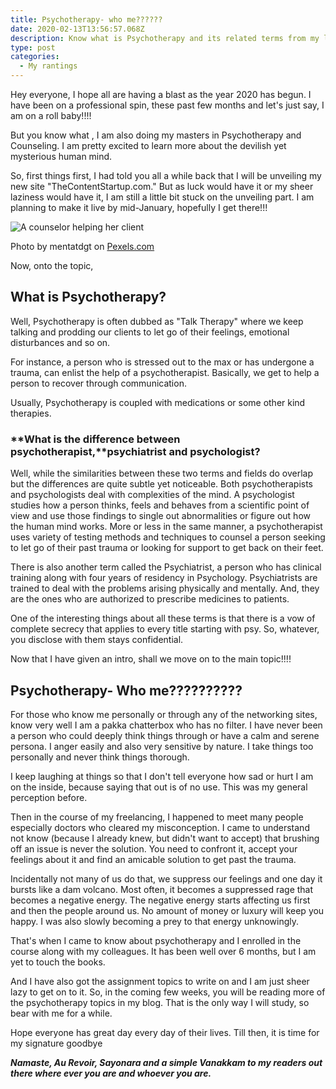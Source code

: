 ```yaml
---
title: Psychotherapy- who me??????
date: 2020-02-13T13:56:57.068Z
description: Know what is Psychotherapy and its related terms from my latest blog.
type: post
categories:
  - My rantings
---
```

<!--StartFragment-->

<!-- wp:paragraph {"textColor":"black"} -->

Hey everyone, I hope all are having a blast as the year 2020 has begun. I have been on a professional spin, these past few months and let's just say, I am on a roll baby!!!!

<!-- /wp:paragraph -->

<!-- wp:paragraph {"textColor":"black"} -->

But you know what , I am also doing my masters in Psychotherapy and Counseling. I am pretty excited to learn more about the devilish yet mysterious human mind.

<!-- /wp:paragraph -->

<!-- wp:paragraph {"textColor":"black"} -->

So, first things first, I had told you all a while back that I will be unveiling my new site "TheContentStartup.com." But as luck would have it or my sheer laziness would have it, I am still a little bit stuck on the unveiling part. I am planning to make it live by mid-January, hopefully I get there!!!

<!-- /wp:paragraph -->

<!-- wp:image {"id":550,"sizeSlug":"large"} -->

![A counselor helping her client](https://sandhyasthoughtsblog.files.wordpress.com/2020/01/pexels-photo-1311518.jpeg?w=1024)

Photo by mentatdgt on [Pexels.com](https://www.pexels.com/photo/two-woman-chatting-1311518/)

<!-- /wp:image -->

<!-- wp:paragraph {"textColor":"black"} -->

Now, onto the topic,

<!-- /wp:paragraph -->

<!-- wp:heading {"textColor":"black"} -->

## What is Psychotherapy?

<!-- /wp:heading -->

<!-- wp:paragraph {"textColor":"black"} -->

Well, Psychotherapy is often dubbed as "Talk Therapy" where we keep talking and prodding our clients to let go of their feelings, emotional disturbances and so on.

<!-- /wp:paragraph -->

<!-- wp:paragraph {"textColor":"black"} -->

For instance, a person who is stressed out to the max or has undergone a trauma, can enlist the help of a psychotherapist. Basically, we get to help a person to recover through communication.

<!-- /wp:paragraph -->

<!-- wp:paragraph {"textColor":"black"} -->

Usually, Psychotherapy is coupled with medications or some other kind therapies.

<!-- /wp:paragraph -->

<!-- wp:heading {"level":3,"textColor":"black"} -->

### **What is the difference between psychotherapist,**psychiatrist **and psychologist?**

<!-- /wp:heading -->

<!-- wp:paragraph -->

Well, while the similarities between these two terms and fields do overlap but the differences are quite subtle yet noticeable. Both psychotherapists and psychologists deal with complexities of the mind. A psychologist studies how a person thinks, feels and behaves from a scientific point of view and use those findings to single out abnormalities or figure out how the human mind works. More or less in the same manner, a psychotherapist uses variety of testing methods and techniques to counsel a person seeking to let go of their past trauma or looking for support to get back on their feet.

<!-- /wp:paragraph -->

<!-- wp:paragraph -->

There is also another term called the Psychiatrist, a person who has clinical training along with four years of residency in Psychology. Psychiatrists are trained to deal with the problems arising physically and mentally. And, they are the ones who are authorized to prescribe medicines to patients.

<!-- /wp:paragraph -->

<!-- wp:paragraph -->

One of the interesting things about all these terms is that there is a vow of complete secrecy that applies to every title starting with psy. So, whatever, you disclose with them stays confidential.

<!-- /wp:paragraph -->

<!-- wp:paragraph -->

Now that I have given an intro, shall we move on to the main topic!!!!

<!-- /wp:paragraph -->

<!-- wp:heading -->

## Psychotherapy- Who me??????????

<!-- /wp:heading -->

<!-- wp:paragraph -->

For those who know me personally or through any of the networking sites, know very well I am a pakka chatterbox who has no filter. I have never been a person who could deeply think things through or have a calm and serene persona. I anger easily and also very sensitive by nature. I take things too personally and never think things thorough.

<!-- /wp:paragraph -->

<!-- wp:paragraph -->

I keep laughing at things so that I don't tell everyone how sad or hurt I am on the inside, because saying that out is of no use. This was my general perception before.

<!-- /wp:paragraph -->

<!-- wp:paragraph -->

Then in the course of my freelancing, I happened to meet many people especially doctors who cleared my misconception. I came to understand not know (because I already knew, but didn't want to accept) that brushing off an issue is never the solution. You need to confront it, accept your feelings about it and find an amicable solution to get past the trauma.

<!-- /wp:paragraph -->

<!-- wp:paragraph -->

Incidentally not many of us do that, we suppress our feelings and one day it bursts like a dam volcano. Most often, it becomes a suppressed rage that becomes a negative energy. The negative energy starts affecting us first and then the people around us. No amount of money or luxury will keep you happy. I was also slowly becoming a prey to that energy unknowingly.

<!-- /wp:paragraph -->

<!-- wp:paragraph -->

That's when I came to know about psychotherapy and I enrolled in the course along with my colleagues. It has been well over 6 months, but I am yet to touch the books.

<!-- /wp:paragraph -->

<!-- wp:paragraph -->

And I have also got the assignment topics to write on and I am just sheer lazy to get on to it. So, in the coming few weeks, you will be reading more of the psychotherapy topics in my blog. That is the only way I will study, so bear with me for a while.

<!-- /wp:paragraph -->

<!-- wp:paragraph -->

Hope everyone has great day every day of their lives. Till then, it is time for my signature goodbye

<!-- /wp:paragraph -->

<!-- wp:paragraph -->

***Namaste, Au Revoir, Sayonara and a simple Vanakkam to my readers out there where ever you are and whoever you are.***

<!-- /wp:paragraph -->

<!--EndFragment-->